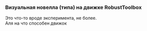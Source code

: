 ### Визуальная новелла (типа) на движке RobustToolbox 
Это что-то вроде эксперимента, не более. \
Аля на что способен движок

